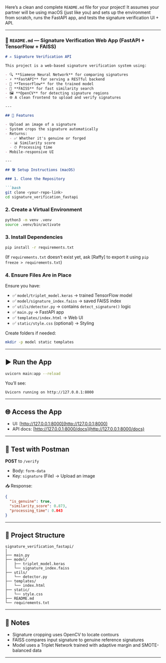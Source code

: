 Here’s a clean and complete `README.md` file for your project! It assumes your partner will be using macOS (just like you) and sets up the environment from scratch, runs the FastAPI app, and tests the signature verification UI + API.

---

### 📄 `README.md` — Signature Verification Web App (FastAPI + TensorFlow + FAISS)

```markdown
# ✍️ Signature Verification API

This project is a web-based signature verification system using:

- 🔍 **Siamese Neural Network** for comparing signatures  
- ⚡ **FastAPI** for serving a RESTful backend  
- 🧠 **TensorFlow** for the trained model  
- 🔎 **FAISS** for fast similarity search  
- 🖼️ **OpenCV** for detecting signature regions  
- 🌐 A clean frontend to upload and verify signatures

---

## 🚀 Features

- Upload an image of a signature
- System crops the signature automatically
- Returns:
  - ✅ Whether it's genuine or forged
  - 📊 Similarity score
  - ⏱ Processing time
- Mobile-responsive UI

---

## 🛠 Setup Instructions (macOS)

### 1. Clone the Repository

```bash
git clone <your-repo-link>
cd signature_verification_fastapi
```

### 2. Create a Virtual Environment

```bash
python3 -m venv .venv
source .venv/bin/activate
```

### 3. Install Dependencies

```bash
pip install -r requirements.txt
```

(If `requirements.txt` doesn’t exist yet, ask [Raffy] to export it using `pip freeze > requirements.txt`)

### 4. Ensure Files Are in Place

Ensure you have:
- ✅ `model/triplet_model.keras`  → trained TensorFlow model
- ✅ `model/signature_index.faiss` → saved FAISS index
- ✅ `utils/detector.py`           → contains `detect_signature()` logic
- ✅ `main.py`                     → FastAPI app
- ✅ `templates/index.html`        → Web UI
- ✅ `static/style.css` (optional) → Styling

Create folders if needed:
```bash
mkdir -p model static templates
```

---

## ▶️ Run the App

```bash
uvicorn main:app --reload
```

You’ll see:
```
Uvicorn running on http://127.0.0.1:8000
```

---

## 🌐 Access the App

- UI: [http://127.0.0.1:8000](http://127.0.0.1:8000)
- API docs: [http://127.0.0.1:8000/docs](http://127.0.0.1:8000/docs)

---

## 🧪 Test with Postman

**POST** to `/verify`  
- Body: `form-data`
- Key: `signature` (File) → Upload an image

📥 Response:
```json
{
  "is_genuine": true,
  "similarity_score": 0.873,
  "processing_time": 0.043
}
```

---

## 📁 Project Structure

```
signature_verification_fastapi/
│
├── main.py
├── model/
│   ├── triplet_model.keras
│   └── signature_index.faiss
├── utils/
│   └── detector.py
├── templates/
│   └── index.html
├── static/
│   └── style.css 
├── README.md
└── requirements.txt
```

---

## 🧠 Notes

- Signature cropping uses OpenCV to locate contours
- FAISS compares input signature to genuine reference signatures
- Model uses a Triplet Network trained with adaptive margin and SMOTE-balanced data

---

```